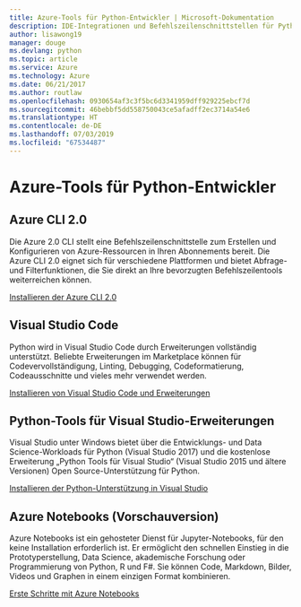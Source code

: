 ```yaml
---
title: Azure-Tools für Python-Entwickler | Microsoft-Dokumentation
description: IDE-Integrationen und Befehlszeilenschnittstellen für Python-Entwickler, die in Azure arbeiten.
author: lisawong19
manager: douge
ms.devlang: python
ms.topic: article
ms.service: Azure
ms.technology: Azure
ms.date: 06/21/2017
ms.author: routlaw
ms.openlocfilehash: 0930654af3c3f5bc6d3341959dff929225ebcf7d
ms.sourcegitcommit: 46bebbf5dd558750043ce5afadff2ec3714a54e6
ms.translationtype: HT
ms.contentlocale: de-DE
ms.lasthandoff: 07/03/2019
ms.locfileid: "67534487"
---
```

# <a name="azure-tools-for-python-developers"></a>Azure-Tools für Python-Entwickler

## <a name="azure-cli-20"></a>Azure CLI 2.0

Die Azure 2.0 CLI stellt eine Befehlszeilenschnittstelle zum Erstellen und Konfigurieren von Azure-Ressourcen in Ihren Abonnements bereit. Die Azure CLI 2.0 eignet sich für verschiedene Plattformen und bietet Abfrage- und Filterfunktionen, die Sie direkt an Ihre bevorzugten Befehlszeilentools weiterreichen können. 

[Installieren der Azure CLI 2.0](https://docs.microsoft.com/cli/azure/install-azure-cli)

## <a name="visual-studio-code"></a>Visual Studio Code
Python wird in Visual Studio Code durch Erweiterungen vollständig unterstützt. Beliebte Erweiterungen im Marketplace können für Codevervollständigung, Linting, Debugging, Codeformatierung, Codeausschnitte und vieles mehr verwendet werden.

[Installieren von Visual Studio Code und Erweiterungen](https://code.visualstudio.com/docs/languages/python)

## <a name="python-tools-for-visual-studio-extension"></a>Python-Tools für Visual Studio-Erweiterungen
Visual Studio unter Windows bietet über die Entwicklungs- und Data Science-Workloads für Python (Visual Studio 2017) und die kostenlose Erweiterung „Python Tools für Visual Studio“ (Visual Studio 2015 und ältere Versionen) Open Source-Unterstützung für Python. 

[Installieren der Python-Unterstützung in Visual Studio](https://docs.microsoft.com/visualstudio/python/installation)

## <a name="azure-notebooks-preview"></a>Azure Notebooks (Vorschauversion)
Azure Notebooks ist ein gehosteter Dienst für Jupyter-Notebooks, für den keine Installation erforderlich ist. Er ermöglicht den schnellen Einstieg in die Prototyperstellung, Data Science, akademische Forschung oder Programmierung von Python, R und F#. Sie können Code, Markdown, Bilder, Videos und Graphen in einem einzigen Format kombinieren.

[Erste Schritte mit Azure Notebooks](https://notebooks.azure.com/)
